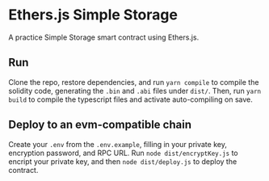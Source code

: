 # Ethers.js Simple Storage

A practice Simple Storage smart contract using Ethers.js.

## Run

Clone the repo, restore dependencies, and run `yarn compile` to compile the solidity code, generating the `.bin` and `.abi` files under `dist/`. Then, run `yarn build` to compile the typescript files and activate auto-compiling on save.

## Deploy to an evm-compatible chain

Create your `.env` from the `.env.example`, filling in your private key, encryption password, and RPC URL. Run `node dist/encryptKey.js` to encript your private key, and then `node dist/deploy.js` to deploy the contract.
